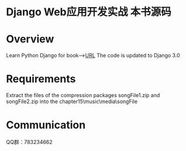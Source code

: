 # Django Web应用开发实战 本书源码
# Overview
Learn Python Django for book--><a href="https://item.jd.com/12604813.html">URL</a>
The code is updated to Django 3.0
# Requirements
Extract the files of the compression packages songFile1.zip and songFile2.zip into the chapter15\music\media\songFile
# Communication
QQ群：783234662
